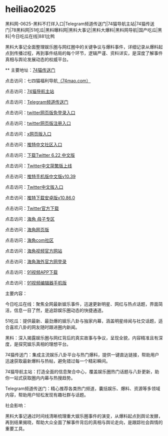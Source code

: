# heiliao2025
黑料网-0625-黑料不打烊入口|Telegram频道传送门|74猫导航主站|74猫传送门|78黑料网|51吃瓜|黑料曝料网|黑料大事记|黑料大爆料|黑料网导航|国产吃瓜|黑料|今日吃瓜在线|881比鸭

黑料大事记全面整理娱乐圈与网红圈中的关键争议与爆料事件，详细记录从爆料起点到传播过程，再到事件结局的每个环节，逻辑严谨、资料详实，是深度了解事件真相与舆论发展动态的权威平台。

** 主要地址：<a href="https://74mao.com/">74猫传送门</a>

点击访问：七四猫福利导航<a href="https://74mao.com/">（74mao.com）</a>

点击访问：<a href="https://74mao.com/">74猫导航主站</a>

点击访问：<a href="https://74mao.com/">Telegram频道传送门</a>

点击访问：<a href="https://tt-08.pages.dev/">twitter网页版免登录入口</a>  

点击访问：<a href="https://tt-09.pages.dev/">twitter网页版注册入口</a>  

点击访问：<a href="https://tt-10.pages.dev/">x网页版入口</a>  

点击访问：<a href="https://tt-11.pages.dev/">推特中文社区入口</a>  

点击访问：<a href="https://tt-12.pages.dev/">下载Twitter 6.22 中文版</a>  

点击访问：<a href="https://tt-13.pages.dev/">Twitter中文简繁版上线</a>  

点击访问：<a href="https://tt-14.pages.dev/">推特手机版中文版v10.39</a>  

点击访问：<a href="https://tt-32.pages.dev/">Twitter中文版入口</a>  

点击访问：<a href="https://tt-33.pages.dev/">推特下载安卓版v10.86.0</a>  

点击访问：<a href="https://tt-34.pages.dev/">Twitter官方下载</a>  

点击访问：<a href="https://hj-907.pages.dev/">海角 母子专区</a>  

点击访问：<a href="https://hj-908.pages.dev/">海角网页版</a>  

点击访问：<a href="https://hj-909.pages.dev/">海角com社区</a>  

点击访问：<a href="https://hj-910.pages.dev/">海角视频官方网站</a>  

点击访问：<a href="https://hj-911.pages.dev/">海角海外官方网登录</a>  

点击访问：<a href="https://hj-721.pages.dev/">91视频APP下载</a>  

点击访问：<a href="https://hj-735.pages.dev/">91视频编辑器手机版</a>  

主要内容：

今日吃瓜在线：聚焦全网最新娱乐事件，迅速更新明星、网红与热点话题，界面简洁，信息一目了然，是追踪娱乐圈动态的快捷通道。

51吃瓜：提供最新、最劲爆的娱乐八卦与独家内幕，涵盖明星绯闻与社交话题，适合喜欢八卦的网友随时跟进圈内新闻。

黑料：深入揭露娱乐圈与网红背后的真实故事与争议，呈现全貌，内容精准且有深度，是探究娱乐真相的理想平台。

74猫传送门：集成主流娱乐八卦平台与热门爆料，提供一键直达链接，帮助用户迅速获取最新爆料与热帖，避免错过每一个精彩瞬间。

74猫导航主站：打造全面的信息聚合中心，覆盖娱乐圈热门话题与八卦更新，助你一站式获取圈内内幕与热搜趋势。

Telegram频道传送门：精心推荐各类热门频道，囊括娱乐、爆料、资源等多领域内容，帮助用户轻松发现有趣社群与话题。

社会影响：

黑料大事记通过时间线清晰梳理重大娱乐圈事件的演变，从爆料起点到舆论发酵，再到结果揭晓，帮助大众全面了解事件背后的真相与舆论走向，是跟踪社会舆情的重要工具。

<span style="display:none;">[Canonical link](https://github.com/hihi20250625/viv12）</span>
